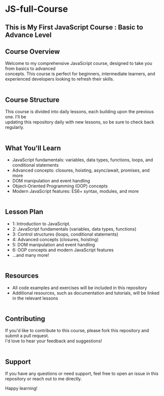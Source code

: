# JS-full-Course
## This is My First JavaScript Course : Basic to Advance Level
## Course Overview
Welcome to my comprehensive JavaScript course, designed to take you from basics to advanced <br>
concepts. This course is perfect for beginners, intermediate learners, and <br>
experienced developers looking to refresh their skills. <br> <br>
## Course Structure
This course is divided into daily lessons, each building upon the previous one. I'll be <br>
updating this repository daily with new lessons, so be sure to check back regularly.
<br> <br>
## What You'll Learn
- JavaScript fundamentals: variables, data types, functions, loops, and conditional statements
- Advanced concepts: closures, hoisting, async/await, promises, and more
- DOM manipulation and event handling
- Object-Oriented Programming (OOP) concepts
- Modern JavaScript features: ES6+ syntax, modules, and more <br> <br>
## Lesson Plan
- 1: Introduction to JavaScript.
- 2: JavaScript fundamentals (variables, data types, functions)
- 3: Control structures (loops, conditional statements)
- 4: Advanced concepts (closures, hoisting)
- 5: DOM manipulation and event handling
- 6: OOP concepts and modern JavaScript features
- ...and many more! <br> <br>
 ## Resources
 - All code examples and exercises will be included in this repository
- Additional resources, such as documentation and tutorials, will be linked in the relevant lessons <br> <br>
## Contributing
If you'd like to contribute to this course, please fork this repository and submit a pull request. <br>
I'd love to hear your feedback and suggestions! <br> <br>
## Support

If you have any questions or need support, feel free to open an issue in this repository or reach out to me directly.

Happy learning!









